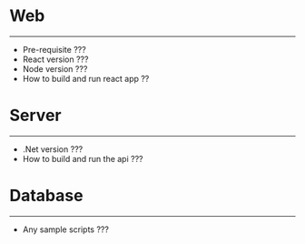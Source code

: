 # Web
---

- Pre-requisite ??? 
- React version ???
- Node version ???
- How to build and  run react app ??

# Server
---

- .Net version ???
- How to build and run the api ???

# Database
---

- Any sample scripts ???
